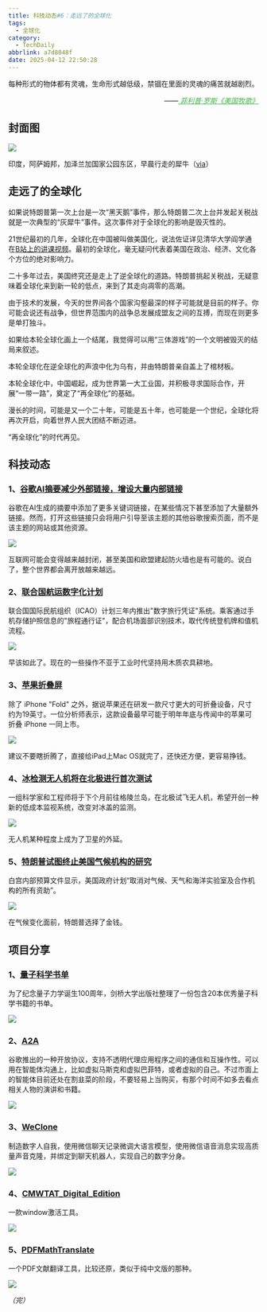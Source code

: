 ```yaml
---
title: 科技动态#6：走远了的全球化
tags:
  - 全球化
category:
  - TechDaily
abbrlink: a7d8048f
date: 2025-04-12 22:50:28
---
```

每种形式的物体都有灵魂，生命形式越低级，禁锢在里面的灵魂的痛苦就越剧烈。
<div style="text-align: right; margin-top: 1em; font-style: italic;">
  ——<a href="https://m.douban.com/book/subject/35050677/" style="color: #41B349 !important;">
	    菲利普·罗斯《美国牧歌》
  </a>
</div>
<!-- more --> 

## 封面图

![](https://techdaily.oss-cn-shanghai.aliyuncs.com/6/601.jpg)

印度，阿萨姆邦，加泽兰加国家公园东区，早晨行走的犀牛（[via](https://www.instagram.com/p/DGwofjezN-w/?igsh=azN2Yndvbm5xbWxp)）

## 走远了的全球化

如果说特朗普第一次上台是一次“黑天鹅”事件，那么特朗普二次上台并发起关税战就是一次典型的“灰犀牛”事件。这次事件对于全球化的影响是毁灭性的。

21世纪最初的几年，全球化在中国被叫做美国化，说法佐证详见清华大学阎学通在[B站上的讲课视频](https://b23.tv/qrx9hJT)。最初的全球化，毫无疑问代表着美国在政治、经济、文化各个方位的绝对影响力。

二十多年过去，美国终究还是走上了逆全球化的道路。特朗普挑起关税战，无疑意味着全球化来到新一轮的低点，来到了其走向凋零的高潮。

由于技术的发展，今天的世界间各个国家沟壑最深的样子可能就是目前的样子。你可能会说还有战争，但世界范围内的战争总发展成盟友之间的互搏，而现在则更多是单打独斗。

如果给本轮全球化画上一个结尾，我觉得可以用“三体游戏”的一个文明被毁灭的结局来叙述。

本轮全球化在逆全球化的声浪中化为乌有，并由特朗普亲自盖上了棺材板。

本轮全球化中，中国崛起，成为世界第一大工业国，并积极寻求国际合作，开展“一带一路”，奠定了“再全球化”的基础。

漫长的时间，可能是又一个二十年，可能是五十年，也可能是一个世纪，全球化将再次开启，向着世界人民大团结不断迈进。

“再全球化”的时代再见。


## 科技动态

### 1、[谷歌AI摘要减少外部链接，增设大量内部链接](https://9to5google.com/2025/04/11/google-search-ai-overviews-more-links/)

谷歌在AI生成的摘要中添加了更多关键词链接，在某些情况下甚至添加了大量额外链接。然而，打开这些链接只会将用户引导至该主题的其他谷歌搜索页面，而不是该主题的网站或其他资源。

![](https://techdaily.oss-cn-shanghai.aliyuncs.com/6/602.jpg)

互联网可能会变得越来越封闭，甚至美国和欧盟建起防火墙也是有可能的。说白了，整个世界都会离开放越来越远。

### 2、[联合国航运数字化计划](https://www.theguardian.com/world/2025/apr/11/boarding-passes-and-check-in-to-be-scrapped-in-air-travel-shake-up-plans)

联合国国际民航组织（ICAO）计划三年内推出"数字旅行凭证"系统。乘客通过手机存储护照信息的"旅程通行证"，配合机场面部识别技术，取代传统登机牌和值机流程。

![](https://techdaily.oss-cn-shanghai.aliyuncs.com/6/603.jpg)

早该如此了。现在的一些操作不亚于工业时代坚持用木质农具耕地。

### 3、[苹果折叠屏](https://finance.sina.com.cn/tech/roll/2025-04-11/doc-inesusvu1506897.shtml)

除了 iPhone "Fold" 之外，据说苹果还在研发一款尺寸更大的可折叠设备，尺寸约为19英寸。一位分析师表示，这款设备最早可能于明年年底与传闻中的苹果可折叠 iPhone 一同上市。

![](https://techdaily.oss-cn-shanghai.aliyuncs.com/6/604.jpg)

建议不要瞎折腾了，直接给iPad上Mac OS就完了，还快还方便，更容易挣钱。

### 4、[冰检测无人机将在北极进行首次测试](https://www.newscientist.com/article/2474831-ice-monitoring-drones-set-for-first-tests-in-the-arctic/?utm_term=Autofeed&utm_campaign=echobox&utm_medium=social&utm_source=Twitter#Echobox=1744425625)

一组科学家和工程师将于下个月前往格陵兰岛，在北极试飞无人机，希望开创一种新的低成本监视系统，改变对冰盖的监测。

![](https://techdaily.oss-cn-shanghai.aliyuncs.com/6/605.jpg)

无人机某种程度上成为了卫星的外延。

### 5、[特朗普试图终止美国气候机构的研究](https://www.science.org/content/article/trump-seeks-end-climate-research-premier-u-s-climate-agency?utm_campaign=NewsfromScience&utm_source=twitter&utm_medium=ownedSocial)

白宫内部预算文件显示，美国政府计划“取消对气候、天气和海洋实验室及合作机构的所有资助”。

![](https://techdaily.oss-cn-shanghai.aliyuncs.com/6/606.jpg)

在气候变化面前，特朗普选择了金钱。


## 项目分享

### 1、[量子科学书单](https://www.cambridge.org/tw/universitypress/collections/2025-international-year-quantum-science-and-technology?utm_date=20250410&utm_id=1744288425&utm_campaign=Awareness,Books,Highlight,New+Title,PHYS,STM&utm_source=facebook,twitter&utm_medium=social&utm_content=)

为了纪念量子力学诞生100周年，剑桥大学出版社整理了一份包含20本优秀量子科学书籍的书单。

![](https://techdaily.oss-cn-shanghai.aliyuncs.com/6/607.jpg)
### 2、[A2A](https://github.com/google/A2A_)

谷歌推出的一种开放协议，支持不透明代理应用程序之间的通信和互操作性。可以用在智能体沟通上，比如虚拟马斯克和虚拟巴菲特，或者虚拟的自己。不过市面上的智能体目前还处在割韭菜的阶段，不要轻易上当购买，有那个时间不如多去看点相关人物的演讲和书籍。

![](https://techdaily.oss-cn-shanghai.aliyuncs.com/6/608.png)

### 3、[WeClone](https://github.com/xming521/WeClone?tab=readme-ov-file_)

制造数字人自我，使用微信聊天记录微调大语言模型，使用微信语音消息实现高质量声音克隆，并绑定到聊天机器人，实现自己的数字分身。

![](https://techdaily.oss-cn-shanghai.aliyuncs.com/6/609.png)
### 4、[CMWTAT_Digital_Edition](https://github.com/TGSAN/CMWTAT_Digital_Edition_)

一款window激活工具。

![](https://techdaily.oss-cn-shanghai.aliyuncs.com/6/610.jpg)

### 5、[PDFMathTranslate](https://github.com/Byaidu/PDFMathTranslate?tab=readme-ov-file_)

一个PDF文献翻译工具，比较还原，类似于纯中文版的那种。

![](https://techdaily.oss-cn-shanghai.aliyuncs.com/6/611.png)

_（完）_